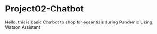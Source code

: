 # Project02-Chatbot
Hello, this is basic Chatbot to shop for essentials during Pandemic Using Watson Assistant
